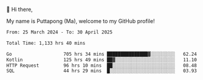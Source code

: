 👋 Hi there,

My name is Puttapong (Ma), welcome to my GitHub profile!

<!--START_SECTION:waka-->

```txt
From: 25 March 2024 - To: 30 April 2025

Total Time: 1,133 hrs 40 mins

Go                   705 hrs 34 mins ███████████████▓░░░░░░░░░   62.24 %
Kotlin               125 hrs 49 mins ██▓░░░░░░░░░░░░░░░░░░░░░░   11.10 %
HTTP Request         96 hrs 10 mins  ██░░░░░░░░░░░░░░░░░░░░░░░   08.48 %
SQL                  44 hrs 29 mins  █░░░░░░░░░░░░░░░░░░░░░░░░   03.93 %
```

<!--END_SECTION:waka-->
